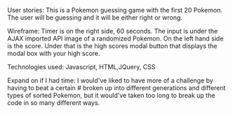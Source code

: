 User stories:
This is a Pokemon guessing game with the first 20 Pokemon. The user will be guessing and it will be either right or wrong.

Wireframe:
Timer is on the right side, 60 seconds. The input is under the AJAX imported API image of a randomized Pokemon. On the left hand side is the score. Under that is the high scores modal button that displays the modal box with your high score.

Technologies used:
Javascript, HTML,JQuery, CSS

Expand on if I had time: I would've liked to have more of a challenge by having to beat a certain # broken up into different generations and different types of sorted Pokemon, but it would've taken too long to break up the code in so many different ways.
